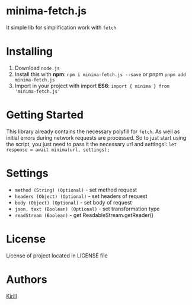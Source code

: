 # minima-fetch.js

It simple lib for simplification work with ```fetch```

# Installing 

1. Download ```node.js```
2. Install this with **npm**: ```npm i minima-fetch.js --save``` or pnpm ```pnpm add minima-fetch.js```
3. Import in your project with import **ES6**: ```import { minima } from 'minima-fetch.js'```

# Getting Started

This library already contains the necessary polyfill for ```fetch```. As well as initial errors during network requests are processed. So to just start using the script, you just need to pass it the necessary url and settings!: ```let response = await minima(url, settings);```

# Settings 

- ```method (String) (Optional)``` - set method request
- ```headers (Object) (Optional)``` - set headers of request
- ```body (Object) (Optional)``` - set body of request
- ```json, text (Boolean) (Optional)``` - set transformation type
- ```readStream (Boolean)``` - get ReadableStream.getReader()

# License

License of project located in LICENSE file

# Authors 

[Kirill](http://github.com/steelWinds)
